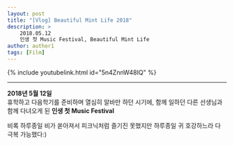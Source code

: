 ```yaml
---
layout: post
title: "[Vlog] Beautiful Mint Life 2018"
description: >
    2018.05.12  
    인생 첫 Music Festival, Beautiful Mint Life
author: author1
tags: [Film]
---
```


{% include youtubelink.html id="5n4ZnnW48IQ" %}

***
<!-- <span style="color: rgb(245,142,120)"> -->
<!-- <span style="color: var(--gray)"> -->
<span style="color: var(--highlight-color)"> __2018년 5월 12일__ </span>  
휴학하고 다음학기를 준비하며 열심히 알바만 하던 시기에,
함께 일하던 다른 선생님과 함께 다녀오게 된 __인생 첫 Music Festival__

비록 하루종일 비가 쏟아져서 피크닉처럼 즐기진 못했지만
하루종일 귀 호강하느라 다 극복 가능했다:)  
